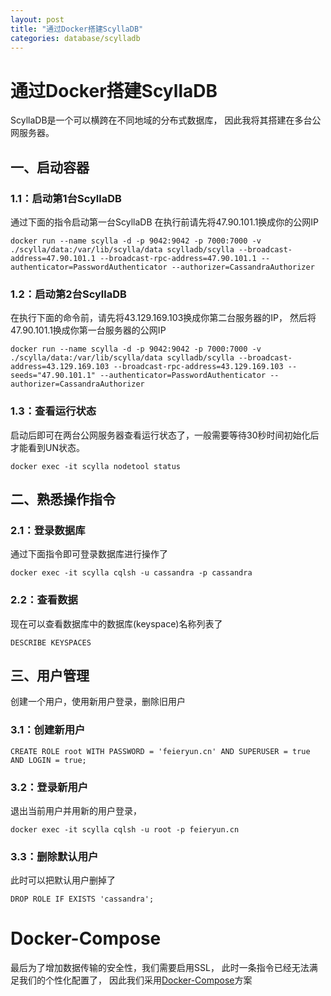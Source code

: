 ```yaml
---
layout: post
title: "通过Docker搭建ScyllaDB"
categories: database/scylladb
---
```


# 通过Docker搭建ScyllaDB
ScyllaDB是一个可以横跨在不同地域的分布式数据库，
因此我将其搭建在多台公网服务器。

## 一、启动容器

### 1.1：启动第1台ScyllaDB
通过下面的指令启动第一台ScyllaDB
在执行前请先将47.90.101.1换成你的公网IP
```
docker run --name scylla -d -p 9042:9042 -p 7000:7000 -v ./scylla/data:/var/lib/scylla/data scylladb/scylla --broadcast-address=47.90.101.1 --broadcast-rpc-address=47.90.101.1 --authenticator=PasswordAuthenticator --authorizer=CassandraAuthorizer
```

### 1.2：启动第2台ScyllaDB
在执行下面的命令前，请先将43.129.169.103换成你第二台服务器的IP，
然后将47.90.101.1换成你第一台服务器的公网IP
```
docker run --name scylla -d -p 9042:9042 -p 7000:7000 -v ./scylla/data:/var/lib/scylla/data scylladb/scylla --broadcast-address=43.129.169.103 --broadcast-rpc-address=43.129.169.103 --seeds="47.90.101.1" --authenticator=PasswordAuthenticator --authorizer=CassandraAuthorizer
```

### 1.3：查看运行状态
启动后即可在两台公网服务器查看运行状态了，一般需要等待30秒时间初始化后才能看到UN状态。
```
docker exec -it scylla nodetool status
```

## 二、熟悉操作指令
### 2.1：登录数据库
通过下面指令即可登录数据库进行操作了
```
docker exec -it scylla cqlsh -u cassandra -p cassandra
```
### 2.2：查看数据
现在可以查看数据库中的数据库(keyspace)名称列表了
```
DESCRIBE KEYSPACES
```

## 三、用户管理
创建一个用户，使用新用户登录，删除旧用户

### 3.1：创建新用户
```
CREATE ROLE root WITH PASSWORD = 'feieryun.cn' AND SUPERUSER = true AND LOGIN = true;
```

### 3.2：登录新用户
退出当前用户并用新的用户登录，
```
docker exec -it scylla cqlsh -u root -p feieryun.cn
```

### 3.3：删除默认用户
此时可以把默认用户删掉了
```
DROP ROLE IF EXISTS 'cassandra';
```

# Docker-Compose
最后为了增加数据传输的安全性，我们需要启用SSL，
此时一条指令已经无法满足我们的个性化配置了，
因此我们采用[Docker-Compose](scylladb-docker-compose.html)方案

